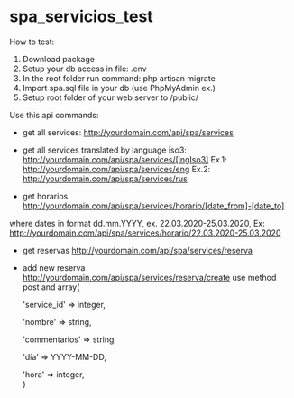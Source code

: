 # spa_servicios_test

How to test:

1. Download package
2. Setup your db access in file: .env 
3. In the root folder run command: php artisan migrate
4. Import spa.sql file in your db (use PhpMyAdmin ex.)
5. Setup root folder of your web server to /public/

Use this api commands:

- get all services:
http://yourdomain.com/api/spa/services

- get all services translated by language iso3:
http://yourdomain.com/api/spa/services/[lngIso3]
Ex.1: http://yourdomain.com/api/spa/services/eng
Ex.2: http://yourdomain.com/api/spa/services/rus

- get horarios
http://yourdomain.com/api/spa/services/horario/[date_from]-[date_to]

where dates in format dd.mm.YYYY, ex. 22.03.2020-25.03.2020,
Ex: http://yourdomain.com/api/spa/services/horario/22.03.2020-25.03.2020

- get reservas
http://yourdomain.com/api/spa/services/reserva

- add new reserva
http://yourdomain.com/api/spa/services/reserva/create
use method post and array(

    'service_id' => integer,
    
    'nombre' => string,
    
    'commentarios' => string,
    
    'dia' => YYYY-MM-DD,
    
    'hora' => integer,    
)

